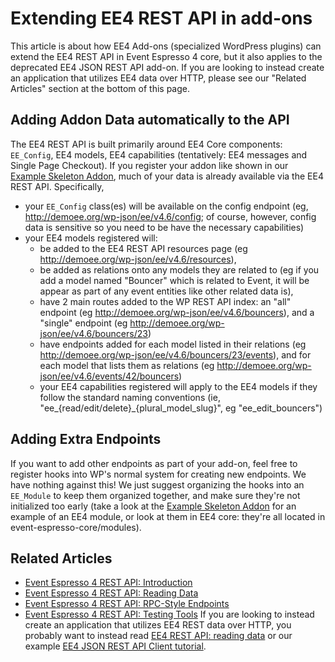 # Extending EE4 REST API in add-ons

This article is about how EE4 Add-ons (specialized WordPress plugins) can extend the EE4 REST API in Event Espresso 4 core, but it also applies to the deprecated EE4 JSON REST API add-on. If you are looking to instead create an application that utilizes EE4 data over HTTP, please see our "Related Articles" section at the bottom of this page.

## Adding Addon Data automatically to the API

The EE4 REST API is built primarily around EE4 Core components: `EE_Config`, EE4 models, EE4 capabilities (tentatively: EE4 messages and Single Page Checkout). If you register your addon like shown in our [Example Skeleton Addon](registering-addons.md), much of your data is already available via the EE4 REST API. Specifically,

* your `EE_Config` class(es) will be available on the config endpoint (eg, http://demoee.org/wp-json/ee/v4.6/config; of course, however, config data is sensitive so you need to be have the necessary capabilities)
* your EE4 models registered will:
    * be added to the EE4 REST API resources page (eg http://demoee.org/wp-json/ee/v4.6/resources),
    * be added as relations onto any models they are related to (eg if you add a model named "Bouncer" which is related to Event, it will be appear as part of any event entities like other related data is),
    * have 2 main routes added to the WP REST API index: an "all" endpoint (eg http://demoee.org/wp-json/ee/v4.6/bouncers), and a "single" endpoint (eg http://demoee.org/wp-json/ee/v4.6/bouncers/23)
    * have endpoints added for each model listed in their relations (eg http://demoee.org/wp-json/ee/v4.6/bouncers/23/events), and for each model that lists them as relations (eg http://demoee.org/wp-json/ee/v4.6/events/42/bouncers)
    * your EE4 capabilities registered will apply to the EE4 models if they follow the standard naming conventions (ie, "ee_{read/edit/delete}_{plural_model_slug}", eg "ee_edit_bouncers")

## Adding Extra Endpoints

If you want to add other endpoints as part of your add-on, feel free to register hooks into WP's normal system for creating new endpoints. We have nothing against this! We just suggest organizing the hooks into an `EE_Module` to keep them organized together, and make sure they're not initialized too early (take a look at the [Example Skeleton Addon](registering-addons.md) for an example of an EE4 module, or look at them in EE4 core: they're all located in event-espresso-core/modules).

## Related Articles

- [Event Espresso 4 REST API: Introduction](../C--REST-API/ee4-rest-api-introduction.md)
- [Event Espresso 4 REST API: Reading Data](../C--REST-API/ee4-rest-api-reading-data.md)
- [Event Espresso 4 REST API: RPC-Style Endpoints](../C--REST-API/ee4-rest-api-rpc-style-endpoints.md)
- [Event Espresso 4 REST API: Testing Tools](../C--REST-API/ee4-rest-api-testing-tools.md)
If you are looking to instead create an application that utilizes EE4 REST data over HTTP, you probably want to instead read [EE4 REST API: reading data](../C--REST-API/ee4-rest-api-reading-data.md) or our example [EE4 JSON REST API Client tutorial](../T--Tutorials/building-an-ee4-addon-that-uses-angular-js-and-the-ee4-json-rest-api.md).
